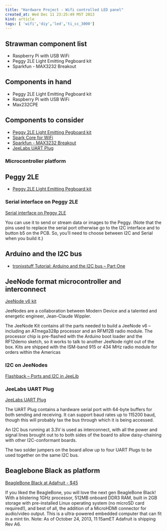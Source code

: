 ```yaml
---
title: "Hardware Project - Wifi controlled LED panel"
created_at: Wed Dec 11 23:25:49 MST 2013
kind: article
tags: [ 'wifi','diy','led','ti_cc_3000']
---
```


## Strawman component list

* Raspberry Pi with USB WiFi
* Peggy 2LE Light Emitting Pegboard kit
* Sparkfun - MAX3232 Breakout

## Components in hand

* Peggy 2LE Light Emitting Pegboard kit
* Raspberry Pi with USB WiFi
* Max232CPE

## Components to consider

* [Peggy 2LE Light Emitting Pegboard kit](http://shop.evilmadscientist.com/productsmenu/tinykitlist/157)
* [Spark Core for WiFi](https://www.spark.io/)
* [Sparkfun - MAX3232 Breakout](https://www.sparkfun.com/products/11189)
* [JeeLabs UART Plug](http://moderndevice.com/product/jeelabs-uart-plug/)



### Microcontroller platform

## Peggy 2LE

* [Peggy 2LE Light Emitting Pegboard kit](http://shop.evilmadscientist.com/productsmenu/tinykitlist/157)

### Serial interface on Peggy 2LE

[Serial interface on Peggy 2LE](http://www.evilmadscientist.com/2009/peggy-2le/)

You can use it to send or stream data or images to the Peggy. (Note
that the pins used to replace the serial port otherwise go to the I2C
interface and to button b5 on the PCB. So, you’ll need to choose
between I2C and Serial when you build it.)

## Arduino and the I2C bus

* [tronixstuff Tutorial: Arduino and the I2C bus – Part One](http://tronixstuff.com/2010/10/20/tutorial-arduino-and-the-i2c-bus/)

## JeeNode format microcontroller and interconnect

[JeeNode v6 kit](http://moderndevice.com/product/jeenode-v6-kit/)

JeeNodes are a collaboration between Modern Device and a talented and energetic engineer, Jean-Claude Wippler. 

The JeeNode Kit contains all the parts needed to build a JeeNode v6
– including an ATmega328p processor and an RFM12B radio module. The
processor chip is pre-flashed with the Arduino boot loader and the
RF12demo sketch, so it works to talk to another JeeNode right out of the
box. Kits are shipped with the ISM-band 915 or 434 MHz radio module for
orders within the Americas

### I2C on JeeNodes

[Flashback – Ports and I2C in JeeLib](http://jeelabs.org/2013/10/02/flashback-ports-and-i2c-in-jeelib/)

### JeeLabs UART Plug

[JeeLabs UART Plug](http://moderndevice.com/product/jeelabs-uart-plug/)

The UART Plug contains a hardware serial port with 64-byte buffers for
both sending and receiving. It can support baud rates up to 115200 baud,
though this will probably tax the bus through which it is being accessed.

An I2C bus running at 3.3V is used as interconnect, with all the power
and signal lines brought out to to both sides of the board to allow
daisy-chaining with other I2C-conformant boards.

The two solder jumpers on the board allow up to four UART Plugs to be
used together on the same I2C bus.

## Beaglebone Black as platform

[BeagleBone Black at Adafruit - $45](https://www.adafruit.com/products/1278)


If you liked the BeagleBone, you will love the next gen BeagleBone
Black! With a blistering 1GHz processor, 512MB onboard DDR3 RAM, built
in 2GB storage with pre-installed Linux operating system (no microSD
card required!), and best of all, the addition of a MicroHDMI connector
for audio/video output. This is a ultra-powered embedded computer that
can fit in a mint tin. Note: As of October 24, 2013, 11:15amET Adafruit
is shipping Rev A6.


